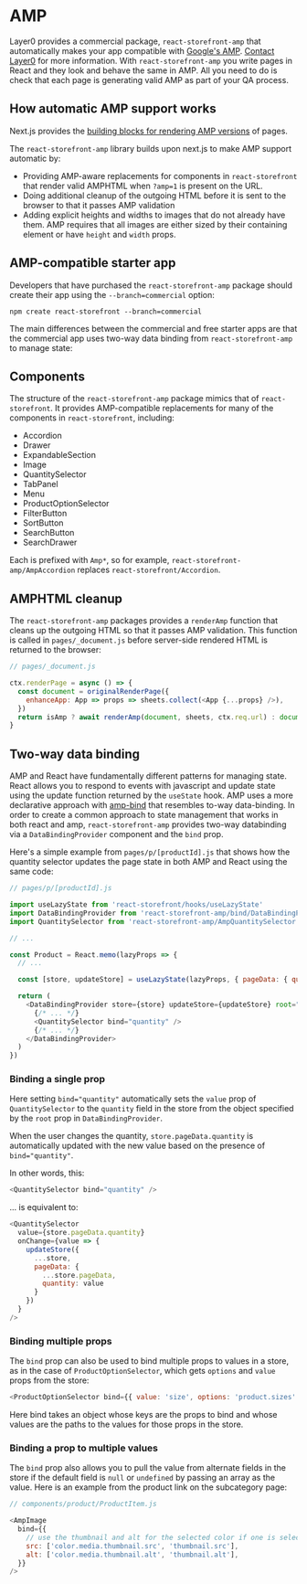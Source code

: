 # AMP

Layer0 provides a commercial package, `react-storefront-amp` that automatically makes your app compatible with [Google's AMP](https://amp.dev/). [Contact Layer0](https://get.layer0.co/request-a-demo) for more information. With `react-storefront-amp` you write pages in React and they look and behave the same in AMP. All you need to do is check that each page is generating valid AMP as part of your QA process.

## How automatic AMP support works

Next.js provides the [building blocks for rendering AMP versions](https://nextjs.org/docs#enabling-amp-support) of pages.

The `react-storefront-amp` library builds upon next.js to make AMP support automatic by:

- Providing AMP-aware replacements for components in `react-storefront` that render valid AMPHTML when `?amp=1` is present on the URL.
- Doing additional cleanup of the outgoing HTML before it is sent to the browser to that it passes AMP validation
- Adding explicit heights and widths to images that do not already have them. AMP requires that all images are either sized by their containing element or have `height` and `width` props.

## AMP-compatible starter app

Developers that have purchased the `react-storefront-amp` package should create their app using the `--branch=commercial` option:

```
npm create react-storefront --branch=commercial
```

The main differences between the commercial and free starter apps are that the commercial app uses two-way data binding from `react-storefront-amp` to manage state:

## Components

The structure of the `react-storefront-amp` package mimics that of `react-storefront`. It provides AMP-compatible replacements for many of the components in `react-storefront`, including:

- Accordion
- Drawer
- ExpandableSection
- Image
- QuantitySelector
- TabPanel
- Menu
- ProductOptionSelector
- FilterButton
- SortButton
- SearchButton
- SearchDrawer

Each is prefixed with `Amp*`, so for example, `react-storefront-amp/AmpAccordion` replaces `react-storefront/Accordion`.

## AMPHTML cleanup

The `react-storefront-amp` packages provides a `renderAmp` function that cleans up the outgoing HTML so that it passes AMP validation. This function is
called in `pages/_document.js` before server-side rendered HTML is returned to the browser:

```js
// pages/_document.js

ctx.renderPage = async () => {
  const document = originalRenderPage({
    enhanceApp: App => props => sheets.collect(<App {...props} />),
  })
  return isAmp ? await renderAmp(document, sheets, ctx.req.url) : document
}
```

## Two-way data binding

AMP and React have fundamentally different patterns for managing state. React allows you to respond to events with javascript and update state using the update function returned by the `useState` hook. AMP uses a more declarative approach with [amp-bind](https://amp.dev/documentation/components/amp-bind/) that resembles to-way data-binding. In order to create a common approach to state management that works in both react and amp, `react-storefront-amp` provides two-way databinding via a `DataBindingProvider` component and the `bind` prop.

Here's a simple example from `pages/p/[productId].js` that shows how the quantity selector updates the page state in both AMP and React using the same code:

```js
// pages/p/[productId].js

import useLazyState from 'react-storefront/hooks/useLazyState'
import DataBindingProvider from 'react-storefront-amp/bind/DataBindingProvider'
import QuantitySelector from 'react-storefront-amp/AmpQuantitySelector'

// ...

const Product = React.memo(lazyProps => {
  // ...

  const [store, updateStore] = useLazyState(lazyProps, { pageData: { quantity: 1 } })

  return (
    <DataBindingProvider store={store} updateStore={updateStore} root="pageData">
      {/* ... */}
      <QuantitySelector bind="quantity" />
      {/* ... */}
    </DataBindingProvider>
  )
})
```

### Binding a single prop

Here setting `bind="quantity"` automatically sets the `value` prop of `QuantitySelector` to the `quantity` field in the store from the object specified by the `root` prop in `DataBindingProvider`.

When the user changes the quantity, `store.pageData.quantity` is automatically updated with the new value based on the presence of `bind="quantity"`.

In other words, this:

```js
<QuantitySelector bind="quantity" />
```

... is equivalent to:

```js
<QuantitySelector
  value={store.pageData.quantity}
  onChange={value => {
    updateStore({
      ...store,
      pageData: {
        ...store.pageData,
        quantity: value
      }
    })
  }
/>
```

### Binding multiple props

The `bind` prop can also be used to bind multiple props to values in a store, as in the case of `ProductOptionSelector`, which gets `options` and `value` props from the store:

```js
<ProductOptionSelector bind={{ value: 'size', options: 'product.sizes' }} />
```

Here bind takes an object whose keys are the props to bind and whose values are the paths to the values for those props in the store.

### Binding a prop to multiple values

The `bind` prop also allows you to pull the value from alternate fields in the store if the default field is `null` or `undefined` by passing an array as the value. Here is an example from the product link on the subcategory page:

```js
// components/product/ProductItem.js

<AmpImage
  bind={{
    // use the thumbnail and alt for the selected color if one is selected, otherwise use the default thumbnail and alt
    src: ['color.media.thumbnail.src', 'thumbnail.src'],
    alt: ['color.media.thumbnail.alt', 'thumbnail.alt'],
  }}
/>
```
